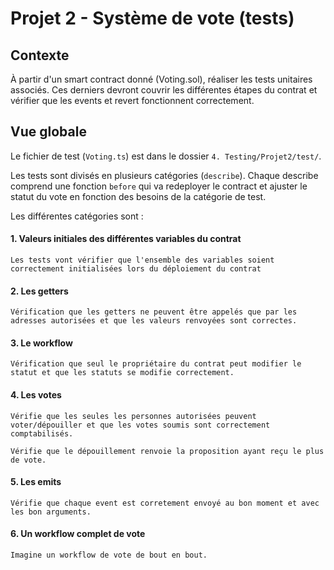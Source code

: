 # Projet 2 - Système de vote (tests)

## Contexte

À partir d'un smart contract donné (Voting.sol), réaliser les tests unitaires associés. Ces derniers devront couvrir les différentes étapes du contrat et vérifier que les events et revert fonctionnent correctement.

## Vue globale

Le fichier de test (```Voting.ts```) est dans le dossier ```4. Testing/Projet2/test/```.

Les tests sont divisés en plusieurs catégories (````describe````). Chaque describe comprend une fonction ```before``` qui va redeployer le contract et ajuster le statut du vote en fonction des besoins de la catégorie de test.

Les différentes catégories sont :

#### 1. Valeurs initiales des différentes variables du contrat

    Les tests vont vérifier que l'ensemble des variables soient correctement initialisées lors du déploiement du contrat

#### 2. Les getters

    Vérification que les getters ne peuvent être appelés que par les adresses autorisées et que les valeurs renvoyées sont correctes.

#### 3. Le workflow

    Vérification que seul le propriétaire du contrat peut modifier le statut et que les statuts se modifie correctement.
#### 4. Les votes

    Vérifie que les seules les personnes autorisées peuvent voter/dépouiller et que les votes soumis sont correctement comptabilisés.

    Vérifie que le dépouillement renvoie la proposition ayant reçu le plus de vote.
#### 5. Les emits

    Vérifie que chaque event est corretement envoyé au bon moment et avec les bon arguments.
#### 6. Un workflow complet de vote

    Imagine un workflow de vote de bout en bout.
